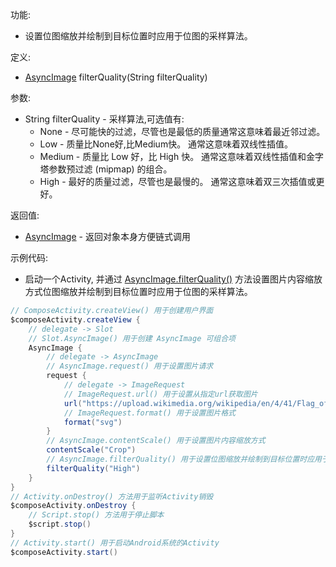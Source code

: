 功能:

+ 设置位图缩放并绘制到目标位置时应用于位图的采样算法。

定义:

+ [AsyncImage](/API/UI/Compose/Widget/AsyncImage/README.md)  filterQuality(String filterQuality)

参数:

+ String filterQuality - 采样算法,可选值有:
    + None - 尽可能快的过滤，尽管也是最低的质量通常这意味着最近邻过滤。
    + Low - 质量比None好,比Medium快。 通常这意味着双线性插值。
    + Medium - 质量比 Low 好，比 High 快。 通常这意味着双线性插值和金字塔参数预过滤 (mipmap) 的组合。
    + High - 最好的质量过滤，尽管也是最慢的。 通常这意味着双三次插值或更好。

返回值:

+ [AsyncImage](/API/UI/Compose/Widget/AsyncImage/README.md)  - 返回对象本身方便链式调用

示例代码:

+ 启动一个Activity,
  并通过 [AsyncImage.filterQuality()](/API/UI/Compose/Widget/AsyncImage/README.md?id=filterQuality)
  方法设置图片内容缩放方式位图缩放并绘制到目标位置时应用于位图的采样算法。

```groovy
// ComposeActivity.createView() 用于创建用户界面
$composeActivity.createView {
    // delegate -> Slot
    // Slot.AsyncImage() 用于创建 AsyncImage 可组合项
    AsyncImage {
        // delegate -> AsyncImage
        // AsyncImage.request() 用于设置图片请求
        request {
            // delegate -> ImageRequest
            // ImageRequest.url() 用于设置从指定url获取图片
            url("https://upload.wikimedia.org/wikipedia/en/4/41/Flag_of_India.svg")
            // ImageRequest.format() 用于设置图片格式
            format("svg")
        }
        // AsyncImage.contentScale() 用于设置图片内容缩放方式
        contentScale("Crop")
        // AsyncImage.filterQuality() 用于设置位图缩放并绘制到目标位置时应用于位图的采样算法。
        filterQuality("High")
    }
}
// Activity.onDestroy() 方法用于监听Activity销毁
$composeActivity.onDestroy {
    // Script.stop() 方法用于停止脚本
    $script.stop()
}
// Activity.start() 用于启动Android系统的Activity
$composeActivity.start()
```